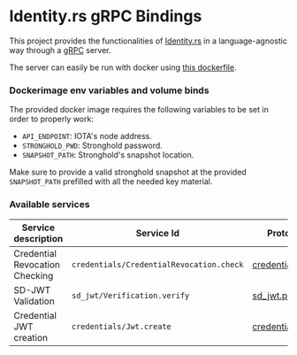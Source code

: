 # Identity.rs gRPC Bindings
This project provides the functionalities of [Identity.rs](https://github.com/iotaledger/identity.rs) in a language-agnostic way through a [gRPC](https://grpc.io) server.

The server can easily be run with docker using [this dockerfile](https://github.com/iotaledger/identity.rs/blob/grpc-bindings/Dockerfile).

### Dockerimage env variables and volume binds
The provided docker image requires the following variables to be set in order to properly work:
- `API_ENDPOINT`: IOTA's node address.
- `STRONGHOLD_PWD`: Stronghold password.
- `SNAPSHOT_PATH`: Stronghold's snapshot location.

Make sure to provide a valid stronghold snapshot at the provided `SNAPSHOT_PATH` prefilled with all the needed key material.

### Available services
| Service description            | Service Id                               | Proto File |
|--------------------------------|------------------------------------------|------------|
| Credential Revocation Checking | `credentials/CredentialRevocation.check` | [credentials.proto](https://github.com/iotaledger/identity.rs/blob/grpc-bindings/bindings/grpc/proto/credentials.proto) |
| SD-JWT Validation              | `sd_jwt/Verification.verify` | [sd_jwt.proto](https://github.com/iotaledger/identity.rs/blob/grpc-bindings/bindings/grpc/proto/sd_jwt.proto) |
| Credential JWT creation | `credentials/Jwt.create` | [credentials.proto](https://github.com/iotaledger/identity.rs/blob/grpc-bindings/bindings/grpc/proto/credentials.proto) |
